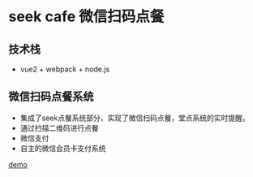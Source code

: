 # seek cafe 微信扫码点餐

## 技术栈
* vue2 + webpack + node.js

## 微信扫码点餐系统
* 集成了seek点餐系统部分，实现了微信扫码点餐，堂点系统的实时提醒。
* 通过扫描二维码进行点餐
* 微信支付
* 自主的微信会员卡支付系统


[demo](https://github.com/frank-young/seek-vue/blob/master/resource/demo.png)
